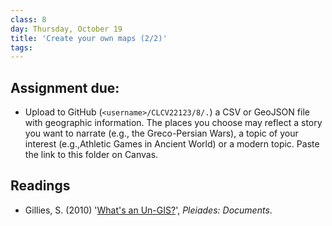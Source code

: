 ```yaml
---
class: 8
day: Thursday, October 19
title: 'Create your own maps (2/2)'
tags: 
---
```


## Assignment due: 
- Upload to GitHub (`<username>/CLCV22123/8/.`) a CSV or GeoJSON file with geographic information. The places you choose may reflect a story you want to narrate (e.g., the Greco-Persian Wars), a topic of your interest (e.g.,Athletic Games in Ancient World) or a modern topic. Paste the link to this folder on Canvas.

## Readings 
- Gillies, S. (2010) '[What's an Un-GIS?](https://pleiades.stoa.org/docs/papers-and-presentations/whats-an-un-gis)', _Pleiades: Documents_.